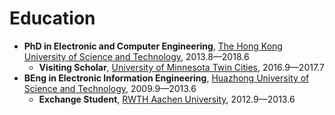 <!-- # 🎓 Education -->

# Education

- **PhD in Electronic and Computer Engineering**, [The Hong Kong University of Science and Technology](https://hkust.edu.hk/), 2013.8—2018.6
  - **Visiting Scholar**, [University of Minnesota Twin Cities](https://twin-cities.umn.edu/), 2016.9—2017.7
- **BEng in Electronic Information Engineering**, [Huazhong University of Science and Technology](http://english.hust.edu.cn/), 2009.9—2013.6
  - **Exchange Student**, [RWTH Aachen University](https://www.rwth-aachen.de/go/id/a/?lidx=1), 2012.9—2013.6
